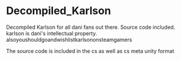 # Decompiled_Karlson
Decompiled Karlson for all dani fans out there. Source code included. karlson is dani's intellectual property. alsoyoushouldgoandwishlistkarlsononsteamgamers

The source code is included in the cs as well as cs meta unity format
